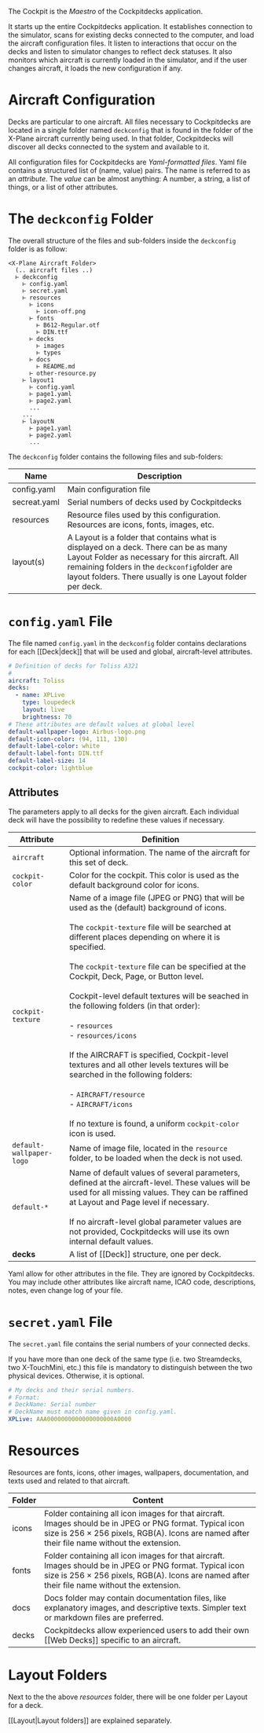 The Cockpit is the *Maestro* of the Cockpitdecks application.

It starts up the entire Cockpitdecks application. It establishes connection to the simulator, scans for existing decks connected to the computer, and load the aircraft configuration files. It listen to interactions that occur on the decks and listen to simulator changes to reflect deck statuses. It also monitors which aircraft is currently loaded in the simulator, and if the user changes aircraft, it loads the new configuration if any.

# Aircraft Configuration

Decks are particular to one aircraft. All files necessary to Cockpitdecks are located in a single folder named `deckconfig` that is found in the folder of the X-Plane aircraft currently being used. In that folder, Cockpitdecks will discover all decks connected to the system and available to it.

All configuration files for Cockpitdecks are *Yaml-formatted files*. Yaml file contains a structured list of (name, value) pairs. The name is referred to as an *attribute*. The *value* can be almost anything: A number, a string, a list of things, or a list of other attributes.

# The `deckconfig` Folder

The overall structure of the files and sub-folders inside the `deckconfig` folder is as follow:

```
<X-Plane Aircraft Folder>
  (.. aircraft files ..)
  ⊢ deckconfig
    ⊢ config.yaml
    ⊢ secret.yaml
    ⊢ resources
      ⊢ icons
        ⊢ icon-off.png
      ⊢ fonts
        ⊢ B612-Regular.otf
        ⊢ DIN.ttf
      ⊢ decks
        ⊢ images
        ⊢ types
      ⊢ docs
        ⊢ README.md
      ⊢ other-resource.py
    ⊢ layout1
      ⊢ config.yaml
      ⊢ page1.yaml
      ⊢ page2.yaml
      ...
    ...
    ⊢ layoutN
      ⊢ page1.yaml
      ⊢ page2.yaml
      ...
```

The  `deckconfig` folder contains the following files and sub-folders:

| Name         | Description                                                                                                                                                                                                                                         |
| ------------ | --------------------------------------------------------------------------------------------------------------------------------------------------------------------------------------------------------------------------------------------------- |
| config.yaml  | Main configuration file                                                                                                                                                                                                                             |
| secreat.yaml | Serial numbers of decks used by Cockpitdecks                                                                                                                                                                                                        |
| resources    | Resource files used by this configuration. Resources are icons, fonts, images, etc.                                                                                                                                                                 |
| layout(s)    | A Layout is a folder that contains what is displayed on a deck. There can be as many Layout Folder as necessary for this aircraft. All remaining folders in the `deckconfig`folder are layout folders. There usually is one Layout folder per deck. |

# `config.yaml` File

The file named `config.yaml` in the `deckconfig` folder contains declarations for each [[Deck|deck]] that will be used and global, aircraft-level attributes.

```yaml
# Definition of decks for Toliss A321
#
aircraft: Toliss 
decks:
  - name: XPLive
    type: loupedeck
    layout: live
    brightness: 70
# These attributes are default values at global level
default-wallpaper-logo: Airbus-logo.png
default-icon-color: (94, 111, 130)
default-label-color: white
default-label-font: DIN.ttf
default-label-size: 14
cockpit-color: lightblue
```

## Attributes

The parameters apply to all decks for the given aircraft. Each individual deck will have the possibility to redefine these values if necessary.

| Attribute                | Definition                                                                                                                                                                                                                                                                                                                                                                                                                                                                                                                                                                                                                                                                                                       |
| ------------------------ | ---------------------------------------------------------------------------------------------------------------------------------------------------------------------------------------------------------------------------------------------------------------------------------------------------------------------------------------------------------------------------------------------------------------------------------------------------------------------------------------------------------------------------------------------------------------------------------------------------------------------------------------------------------------------------------------------------------------- |
| `aircraft`               | Optional information. The name of the aircraft for this set of deck.                                                                                                                                                                                                                                                                                                                                                                                                                                                                                                                                                                                                                                             |
| `cockpit-color`          | Color for the cockpit. This color is used as the default background color for icons.                                                                                                                                                                                                                                                                                                                                                                                                                                                                                                                                                                                                                             |
| `cockpit-texture`        | Name of a image file (JPEG or PNG) that will be used as the (default) background of icons.<br><br>The `cockpit-texture` file will be searched at different places depending on where it is specified.<br><br>The `cockpit-texture` file can be specified at the Cockpit, Deck, Page, or Button level.<br><br>Cockpit-level default textures will be seached in the following folders (in that order):<br><br>- `resources`<br>- `resources/icons`<br><br>If the AIRCRAFT is specified, Cockpit-level textures and all other levels textures will be searched in the following folders:<br><br>- `AIRCRAFT/resource`<br>- `AIRCRAFT/icons`<br><br>If no texture is found, a uniform `cockpit-color` icon is used. |
| `default-wallpaper-logo` | Name of image file, located in the `resource` folder, to be loaded when the deck is not used.                                                                                                                                                                                                                                                                                                                                                                                                                                                                                                                                                                                                                    |
| `default-*`              | Name of default values of several parameters, defined at the aircraft-level. These values will be used for all missing values. They can be raffined at Layout and Page level if necessary.<br><br>If no aircraft-level global parameter values are not provided, Cockpitdecks will use its own internal default values.                                                                                                                                                                                                                                                                                                                                                                                          |
| **decks**                | A list of [[Deck]] structure, one per deck.                                                                                                                                                                                                                                                                                                                                                                                                                                                                                                                                                                                                                                                                      |

Yaml allow for other attributes in the file. They are ignored by Cockpitdecks. You may include other attributes like aircraft name, ICAO code, descriptions, notes, even change log of your file.

# `secret.yaml` File

The `secret.yaml` file contains the serial numbers of your connected decks.

If you have more than one deck of the same type (i.e. two Streamdecks, two X-TouchMini, etc.) this file is mandatory to distinguish between the two physical devices. Otherwise, it is optional.

```yaml
# My decks and their serial numbers.
# Format:
# DeckName: Serial number
# DeckName must match name given in config.yaml.
XPLive: AAA0000000000000000000A0000
```

# Resources

Resources are fonts, icons, other images, wallpapers, documentation, and texts used and related to that aircraft.

| Folder | Content                                                                                                                                                                                                  |
| ------ | -------------------------------------------------------------------------------------------------------------------------------------------------------------------------------------------------------- |
| icons  | Folder containing all icon images for that aircraft. Images should be in JPEG or PNG format. Typical icon size is 256 × 256 pixels, RGB(A). Icons are named after their file name without the extension. |
| fonts  | Folder containing all icon images for that aircraft. Images should be in JPEG or PNG format. Typical icon size is 256 × 256 pixels, RGB(A). Icons are named after their file name without the extension. |
| docs   | Docs folder may contain documentation files, like explanatory images, and descriptive texts. Simpler text or markdown files are preferred.                                                               |
| decks  | Cockpitdecks allow experienced users to add their own [[Web Decks]] specific to an aircraft.                                                                                                             |

# Layout Folders

Next to the the above *resources* folder, there will be one folder per Layout for a deck.

[[Layout|Layout folders]] are explained separately.
